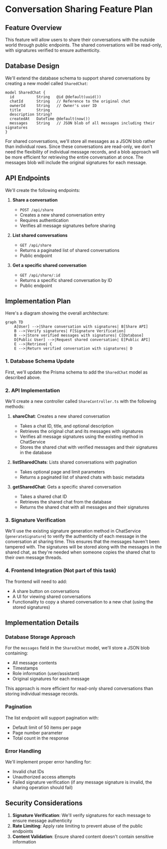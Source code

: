 # Conversation Sharing Feature Plan

## Feature Overview

This feature will allow users to share their conversations with the outside world through public endpoints. The shared conversations will be read-only, with signatures verified to ensure authenticity.

## Database Design

We'll extend the database schema to support shared conversations by creating a new model called `SharedChat`:

```prisma
model SharedChat {
  id          String   @id @default(uuid())
  chatId      String   // Reference to the original chat
  ownerId     String   // Owner's user ID
  title       String
  description String?
  createdAt   DateTime @default(now())
  messages    String   // JSON blob of all messages including their signatures
}
```

For shared conversations, we'll store all messages as a JSON blob rather than individual rows. Since these conversations are read-only, we don't need the flexibility of individual message records, and a blob approach will be more efficient for retrieving the entire conversation at once. The messages blob will include the original signatures for each message.

## API Endpoints

We'll create the following endpoints:

1. **Share a conversation**

   - `POST /api/share`
   - Creates a new shared conversation entry
   - Requires authentication
   - Verifies all message signatures before sharing

2. **List shared conversations**

   - `GET /api/share`
   - Returns a paginated list of shared conversations
   - Public endpoint

3. **Get a specific shared conversation**
   - `GET /api/share/:id`
   - Returns a specific shared conversation by ID
   - Public endpoint

## Implementation Plan

Here's a diagram showing the overall architecture:

```mermaid
graph TD
    A[User] -->|Share conversation with signatures| B[Share API]
    B -->|Verify signatures| F[Signature Verification]
    B -->|Store verified messages with signatures| C[Database]
    D[Public User] -->|Request shared conversation| E[Public API]
    E -->|Retrieve| C
    E -->|Return verified conversation with signatures| D
```

### 1. Database Schema Update

First, we'll update the Prisma schema to add the `SharedChat` model as described above.

### 2. API Implementation

We'll create a new controller called `ShareController.ts` with the following methods:

1. **shareChat**: Creates a new shared conversation

   - Takes a chat ID, title, and optional description
   - Retrieves the original chat and its messages with signatures
   - Verifies all message signatures using the existing method in ChatService
   - Stores the shared chat with verified messages and their signatures in the database

2. **listSharedChats**: Lists shared conversations with pagination

   - Takes optional page and limit parameters
   - Returns a paginated list of shared chats with basic metadata

3. **getSharedChat**: Gets a specific shared conversation
   - Takes a shared chat ID
   - Retrieves the shared chat from the database
   - Returns the shared chat with all messages and their signatures

### 3. Signature Verification

We'll use the existing signature generation method in ChatService (`generateSignature`) to verify the authenticity of each message in the conversation at sharing time. This ensures that the messages haven't been tampered with. The signatures will be stored along with the messages in the shared chat, as they're needed when someone copies the shared chat to their own message threads.

### 4. Frontend Integration (Not part of this task)

The frontend will need to add:

- A share button on conversations
- A UI for viewing shared conversations
- Functionality to copy a shared conversation to a new chat (using the stored signatures)

## Implementation Details

### Database Storage Approach

For the `messages` field in the `SharedChat` model, we'll store a JSON blob containing:

- All message contents
- Timestamps
- Role information (user/assistant)
- Original signatures for each message

This approach is more efficient for read-only shared conversations than storing individual message records.

### Pagination

The list endpoint will support pagination with:

- Default limit of 50 items per page
- Page number parameter
- Total count in the response

### Error Handling

We'll implement proper error handling for:

- Invalid chat IDs
- Unauthorized access attempts
- Failed signature verification (if any message signature is invalid, the sharing operation should fail)

## Security Considerations

1. **Signature Verification**: We'll verify signatures for each message to ensure message authenticity
2. **Rate Limiting**: Apply rate limiting to prevent abuse of the public endpoints
3. **Content Validation**: Ensure shared content doesn't contain sensitive information

